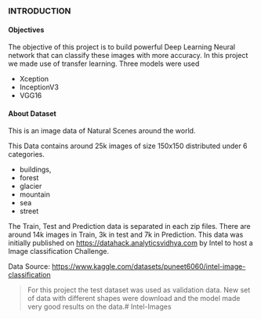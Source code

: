 ### INTRODUCTION
#### Objectives
The objective of this project is to build powerful Deep Learning Neural network that can classify these images with more accuracy.
In this project we made use of transfer learning. Three models were used 
- Xception
- InceptionV3
- VGG16

#### About Dataset
This is an image data of Natural Scenes around the world.

This Data contains around 25k images of size 150x150 distributed under 6 categories. 
- buildings, 
- forest
- glacier
- mountain
- sea
- street

The Train, Test and Prediction data is separated in each zip files. There are around 14k images in Train, 3k in test and 7k in Prediction. This data was initially published on https://datahack.analyticsvidhya.com by Intel to host a Image classification Challenge.

Data Source: https://www.kaggle.com/datasets/puneet6060/intel-image-classification

> For this project the test dataset was used as validation data. New set of data with different shapes were download and the model made very good results on the data.# Intel-Images
